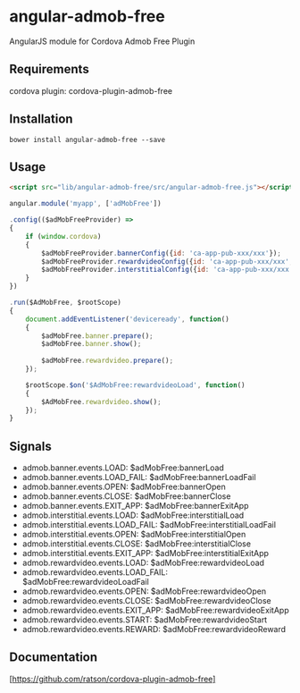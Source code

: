 # angular-admob-free
AngularJS module for Cordova Admob Free Plugin

## Requirements
cordova plugin: cordova-plugin-admob-free

## Installation
```shell
bower install angular-admob-free --save
```

## Usage
```html
<script src="lib/angular-admob-free/src/angular-admob-free.js"></script>
```

```javascript
angular.module('myapp', ['adMobFree'])

.config(($adMobFreeProvider) =>
{
	if (window.cordova)
	{
		$adMobFreeProvider.bannerConfig({id: 'ca-app-pub-xxx/xxx'});
		$adMobFreeProvider.rewardvideoConfig({id: 'ca-app-pub-xxx/xxx', isTesting: true});
		$adMobFreeProvider.interstitialConfig({id: 'ca-app-pub-xxx/xxx', isTesting: true});
	}
})

.run($AdMobFree, $rootScope)
{
	document.addEventListener('deviceready', function() 
	{
		$adMobFree.banner.prepare();
		$adMobFree.banner.show();
	  
		$adMobFree.rewardvideo.prepare();
	});

	$rootScope.$on('$AdMobFree:rewardvideoLoad', function()
	{
		$AdMobFree.rewardvideo.show();
	});
}

```
## Signals
* admob.banner.events.LOAD: $adMobFree:bannerLoad
* admob.banner.events.LOAD_FAIL: $adMobFree:bannerLoadFail
* admob.banner.events.OPEN: $adMobFree:bannerOpen
* admob.banner.events.CLOSE: $adMobFree:bannerClose
* admob.banner.events.EXIT_APP: $adMobFree:bannerExitApp
* admob.interstitial.events.LOAD: $adMobFree:interstitialLoad
* admob.interstitial.events.LOAD_FAIL: $adMobFree:interstitialLoadFail
* admob.interstitial.events.OPEN: $adMobFree:interstitialOpen
* admob.interstitial.events.CLOSE: $adMobFree:interstitialClose
* admob.interstitial.events.EXIT_APP: $adMobFree:interstitialExitApp
* admob.rewardvideo.events.LOAD: $adMobFree:rewardvideoLoad
* admob.rewardvideo.events.LOAD_FAIL: $adMobFree:rewardvideoLoadFail
* admob.rewardvideo.events.OPEN: $adMobFree:rewardvideoOpen
* admob.rewardvideo.events.CLOSE: $adMobFree:rewardvideoClose
* admob.rewardvideo.events.EXIT_APP: $adMobFree:rewardvideoExitApp
* admob.rewardvideo.events.START: $adMobFree:rewardvideoStart
* admob.rewardvideo.events.REWARD: $adMobFree:rewardvideoReward

## Documentation
[https://github.com/ratson/cordova-plugin-admob-free]
